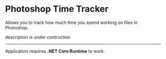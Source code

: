 
# Photoshop Time Tracker
Allows you to track how much time you spend working on files in Photoshop.

description is under contruction

---


Application requires **.NET Core Runtime** to work. 
